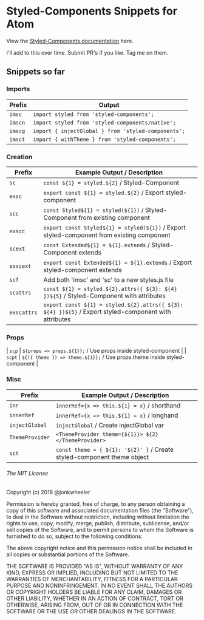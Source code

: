 # Styled-Components Snippets for Atom

View the [Styled-Components documentation](https://www.styled-components.com/docs) here.

I'll add to this over time. Submit PR's if you like. Tag me on them.

## Snippets so far

### Imports

| Prefix  | Output                                              |
| ------- | --------------------------------------------------- |
| `imsc`  | `import styled from 'styled-components';`           |
| `imscn` | `import styled from 'styled-components/native';`    |
| `imscg` | `import { injectGlobal } from 'styled-components';` |
| `imsct` | `import { withTheme } from 'styled-components';`    |

### Creation

| Prefix      | Example Output / Description                                                                          |
| ----------- | ----------------------------------------------------------------------------------------------------- |
| `sc`        | `const ${1} = styled.${2}` / Styled-Component                                                         |
| `exsc`      | `export const ${1} = styled.${2}` / Export styled-component                                           |
| `scc`       | `const Styled${1} = styled(${1})` / Styled-Component from existing component                          |
| `exscc`     | `export const Styled${1} = styled(${1})` / Export styled-component from existing component            |
| `scext`     | `const Extended${1} = ${1}.extends` / Styled-Component extends                                        |
| `exscext`   | `export const Extended${1} = ${1}.extends` / Export styled-component extends                          |
| `scf`       | Add both 'imsc' and 'sc' to a new styles.js file                                                      |
| `scattrs`   | `const ${1} = styled.${2}.attrs({ ${3}: ${4} })${5}` / Styled-Component with attributes               |
| `exscattrs` | `export const ${1} = styled.${2}.attrs({ ${3}: ${4} })${5}` / Export styled-component with attributes |

### Props

| `scp` | `${props => props.${1}};` / Use props inside styled-component |
| `scpt` | `${({ theme }) => theme.${1}};` / Use props.theme inside styled-component |

### Misc

| Prefix          | Example Output / Description                                            |
| --------------- | ----------------------------------------------------------------------- |
| `inr`           | `innerRef={x => this.${1} = x}` / shorthand                             |
| `innerRef`      | `innerRef={x => this.${1} = x}` / longhand                              |
| `injectGlobal`  | `injectGlobal` / Create injectGlobal var                                |
| `ThemeProvider` | `<ThemeProvider theme={${1}}> ${2} </ThemeProvider>`                    |
| `sct`           | `const theme = { ${1}: '${2}' }` / Create styled-component theme object |

###### The MIT License

Copyright (c) 2018 @jonkwheeler

Permission is hereby granted, free of charge, to any person obtaining a copy of this software and associated documentation files (the "Software"), to deal in the Software without restriction, including without limitation the rights to use, copy, modify, merge, publish, distribute, sublicense, and/or sell copies of the Software, and to permit persons to whom the Software is furnished to do so, subject to the following conditions:

The above copyright notice and this permission notice shall be included in all copies or substantial portions of the Software.

THE SOFTWARE IS PROVIDED "AS IS", WITHOUT WARRANTY OF ANY KIND, EXPRESS OR IMPLIED, INCLUDING BUT NOT LIMITED TO THE WARRANTIES OF MERCHANTABILITY, FITNESS FOR A PARTICULAR PURPOSE AND NONINFRINGEMENT. IN NO EVENT SHALL THE AUTHORS OR COPYRIGHT HOLDERS BE LIABLE FOR ANY CLAIM, DAMAGES OR OTHER LIABILITY, WHETHER IN AN ACTION OF CONTRACT, TORT OR OTHERWISE, ARISING FROM, OUT OF OR IN CONNECTION WITH THE SOFTWARE OR THE USE OR OTHER DEALINGS IN THE SOFTWARE.
